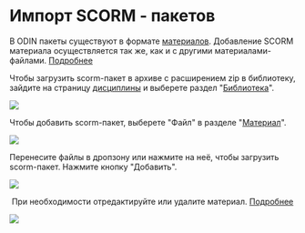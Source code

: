 # Импорт SCORM - пакетов

В ODIN пакеты существуют в формате [материалов](../../servisy/biblioteka/materialy/). Добавление SCORM материала осуществляется так же, как и с другими материалами-файлами. [Подробнее](../../servisy/biblioteka/dobavlenie-materialov.md)

Чтобы загрузить scorm-пакет в архиве с расширением zip в библиотеку, зайдите на страницу [дисциплины](../disciplina/) и выберете раздел "[Библиотека](../../servisy/biblioteka/)".

![](../../.gitbook/assets/Screenshot\_889.png)

Чтобы добавить scorm-пакет, выберете "Файл" в разделе "[Материал](../../servisy/biblioteka/materialy/)".

![](../../.gitbook/assets/Screenshot\_906.png)

Перенесите файлы в дропзону или нажмите на неё, чтобы загрузить scorm-пакет. Нажмите кнопку "Добавить".

![](../../.gitbook/assets/Screenshot\_891.png)

​ При необходимости отредактируйте или удалите материал. [Подробнее](../../servisy/biblioteka/udalenie-materialov.md)

![](<../../.gitbook/assets/Screenshot\_910 (1).png>)
